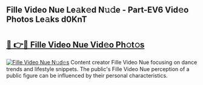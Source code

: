 ## Fille Video Nue Le𝚊k𝚎d N𝚞𝚍e - Part-EV6 Vid𝚎o Photos Le𝚊ks d0KnT

# <h2><a href="http://fb9vap3.evod.top/?m=Fille+Video+Nue">🔗 👉🔴 Fille Video Nue Vid𝚎o Ph𝚘t𝚘s</a></h2>

[![Fille Video Nue N𝚞d𝚎s](https://i.imgur.com/8V9OHl7.gif)](http://fb9vap3.evod.top/?m=Fille+Video+Nue)
Content creator Fille Video Nue focusing on dance trends and lifestyle snippets. The public's Fille Video Nue perception of a public figure can be influenced by their personal characteristics. 
